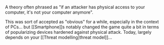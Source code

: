 A theory often phrased as "if an attacker has physical access to your computer, it's not your computer anymore".

This was sort of accepted as "obvious" for a while, especially in the context of PCs... but [[Smartphone]]s notably changed the game quite a bit in terms of popularizing devices hardened against physical attack. Today, largely depends on your [[Threat modelling|threat model]]...